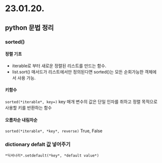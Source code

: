 # 23.01.20.
## python 문법 정리

### sorted()

#### 정렬 기초
* iterable로 부터 새로운 정렬된 리스트를 만드는 함수.
* list.sort() 매서드가 리스트에서만 정의된다면 sorted()는 모든 순회가능한 객체에서 사용 가능.

#### 키함수
`sorted(*iterable*, key=)`
key 매개 변수의 값은 단일 인자를 취하고 정렬 목적으로 사용할 키를 반환하는 함수

#### 오름차순 내림차순
`sorted(*iterable*, *key*, reverse)`
True, False

### dictionary defalt 값 넣어주기
`*딕셔너리*.setdefault(*key*, *default value*)`